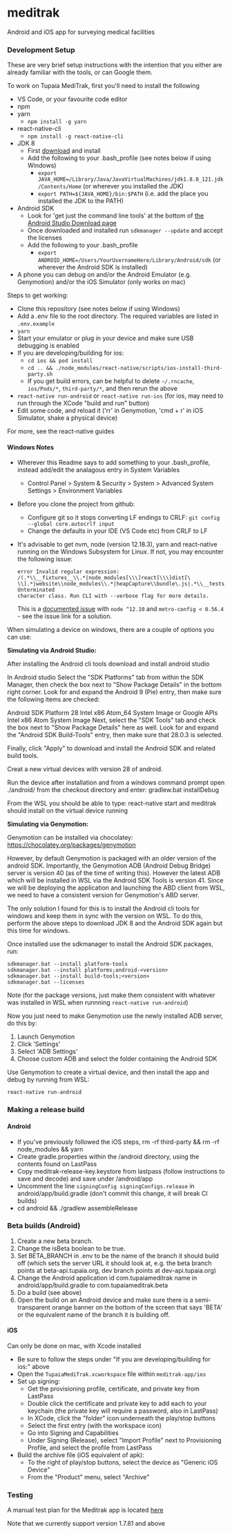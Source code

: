 # meditrak

Android and iOS app for surveying medical facilities

### Development Setup

These are very brief setup instructions with the intention that you either are already familiar with the tools, or can Google them.

To work on Tupaia MediTrak, first you'll need to install the following

- VS Code, or your favourite code editor
- npm
- yarn
  - `npm install -g yarn`
- react-native-cli
  - `npm install -g react-native-cli`
- JDK 8
  - First [download](http://www.oracle.com/technetwork/java/javase/downloads/jdk8-downloads-2133151.html) and install
  - Add the following to your .bash_profile (see notes below if using Windows)
    - `export JAVA_HOME=/Library/Java/JavaVirtualMachines/jdk1.8.0_121.jdk/Contents/Home` (or wherever you installed the JDK)
    - `export PATH=${JAVA_HOME}/bin:$PATH` (i.e. add the place you installed the JDK to the PATH)
- Android SDK
  - Look for 'get just the command line tools' at the bottom of [the Android Studio Download page](https://developer.android.com/studio/index.html)
  - Once downloaded and installed run `sdkmanager --update` and accept the licenses
  - Add the following to your .bash_profile
    - `export ANDROID_HOME=/Users/YourUsernameHere/Library/Android/sdk` (or wherever the Android SDK is installed)
- A phone you can debug on and/or the Android Emulator (e.g. Genymotion) and/or the iOS Simulator (only works on mac)

Steps to get working:

- Clone this repository (see notes below if using Windows)
- Add a .env file to the root directory. The required variables are listed in `.env.example`
- `yarn`
- Start your emulator or plug in your device and make sure USB debugging is enabled
- If you are developing/building for ios:
  - `cd ios && pod install`
  - `cd .. && ./node_modules/react-native/scripts/ios-install-third-party.sh`
  - If you get build errors, can be helpful to delete `~/.rncache`, `ios/Pods/*`, `third-party/*`, and then rerun the above
- `react-native run-android` or `react-native run-ios` (for ios, may need to run through the XCode "build and run" button)
- Edit some code, and reload it ('rr' in Genymotion, 'cmd + r' in iOS Simulator, shake a physical device)

For more, see the react-native guides

#### Windows Notes

- Wherever this Readme says to add something to your .bash_profile, instead add/edit the analagous entry in System Variables
  - Control Panel > System & Security > System > Advanced System Settings > Environment Variables
- Before you clone the project from github:

  - Configure git so it stops converting LF endings to CRLF: `git config --global core.autocrlf input`
  - Change the defaults in your IDE (VS Code etc) from CRLF to LF

- It's advisable to get nvm, node (version 12.18.3), yarn and react-native running on the Windows Subsystem for Linux. If not, you may encounter the following issue:

  ```
  error Invalid regular expression: /(.*\\__fixtures__\\.*|node_modules[\\\]react[\\\]dist[\
  \\].*|website\\node_modules\\.*|heapCapture\\bundle\.js|.*\\__tests__\\.*)$/: Unterminated
  character class. Run CLI with --verbose flag for more details.
  ```

  This is a [documented issue](https://github.com/expo/expo-cli/issues/1074#issuecomment-559220752) with `node ^12.10` and `metro-config < 0.56.4` - see the issue link for a solution.

When simulating a device on windows, there are a couple of options you can use:

**Simulating via Android Studio:**

After installing the Android cli tools download and install android studio

In Android studio Select the "SDK Platforms" tab from within the SDK Manager, then check the box next to "Show Package Details" in the bottom right corner. Look for and expand the Android 9 (Pie) entry, then make sure the following items are checked:

Android SDK Platform 28
Intel x86 Atom_64 System Image or Google APIs Intel x86 Atom System Image
Next, select the "SDK Tools" tab and check the box next to "Show Package Details" here as well. Look for and expand the "Android SDK Build-Tools" entry, then make sure that 28.0.3 is selected.

Finally, click "Apply" to download and install the Android SDK and related build tools.

Creat a new virtual devices with version 28 of android.

Run the device after installation and from a windows command prompt open ./android/ from the checkout directory and enter:
gradlew.bat installDebug

From the WSL you should be able to type:
react-native start
and meditrak should install on the virtual device running

**Simulating via Genymotion:**

Genymotion can be installed via chocolatey: https://chocolatey.org/packages/genymotion

However, by default Genymotion is packaged with an older version of the android SDK. Importantly, the Genymotion ADB (Android Debug Bridge) server is version 40 (as of the time of writing this). However the latest ADB which will be installed in WSL via the Android SDK Tools is version 41. Since we will be deploying the application and launching the ABD client from WSL, we need to have a consistent version for Genymotion's ABD server.

The only solution I found for this is to install the Android cli tools for windows and keep them in sync with the version on WSL. To do this, perform the above steps to download JDK 8 and the Android SDK again but this time for windows.

Once installed use the sdkmanager to install the Android SDK packages, run:

```
sdkmanager.bat --install platform-tools
sdkmanager.bat --install platforms;android-<version>
sdkmanager.bat --install build-tools;<version>
sdkmanager.bat --licenses
```

Note (for the package versions, just make them consistent with whatever was installed in WSL when runnning `react-native run-android`)

Now you just need to make Genymotion use the newly installed ADB server, do this by:

1. Launch Genymotion
2. Click 'Settings'
3. Select 'ADB Settings'
4. Choose custom ADB and select the folder containing the Android SDK

Use Genymotion to create a virtual device, and then install the app and debug by running from WSL:

`react-native run-android`

### Making a release build

#### Android

- If you've previously followed the iOS steps, rm -rf third-party && rm -rf node_modules && yarn
- Create gradle.properties within the /android directory, using the contents found on LastPass
- Copy meditrak-release-key.keystore from lastpass (follow instructions to save and decode) and save under /android/app
- Uncomment the line `signingConfig signingConfigs.release` in android/app/build.gradle (don't commit this change, it will break CI builds)
- cd android && ./gradlew assembleRelease

### Beta builds (Android)

1. Create a new beta branch.
2. Change the isBeta boolean to be true.
3. Set BETA_BRANCH in .env to be the name of the branch it should build off (which sets the server URL it should look at, e.g. the beta branch points at beta-api.tupaia.org, dev branch points at dev-api.tupaia.org)
4. Change the Android application id com.tupaiameditrak name in android/app/build.gradle to com.tupaiameditrak.beta
5. Do a build (see above)
6. Open the build on an Android device and make sure there is a semi-transparent orange banner on the bottom of the screen that says 'BETA' or the equivalent name of the branch it is building off.

#### iOS

Can only be done on mac, with Xcode installed

- Be sure to follow the steps under "If you are developing/building for ios:" above
- Open the `TupaiaMediTrak.xcworkspace` file within `meditrak-app/ios`
- Set up signing:
  - Get the provisioning profile, certificate, and private key from LastPass
  - Double click the certificate and private key to add each to your keychain (the private key will require a password, also in LastPass)
  - In XCode, click the "folder" icon underneath the play/stop buttons
  - Select the first entry (with the workspace icon)
  - Go into Signing and Capabilities
  - Under Signing (Release), select "Import Profile" next to Provisioning Profile, and select the profile from LastPass
- Build the archive file (iOS equivalent of apk):
  - To the right of play/stop buttons, select the device as "Generic iOS Device"
  - From the "Product" menu, select "Archive"

### Testing

A manual test plan for the Meditrak app is located [here](__tests__/ManualTests.md)

Note that we currently support version 1.7.81 and above
